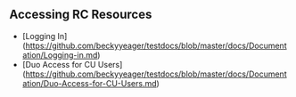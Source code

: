 ## Accessing RC Resources ##
* [Logging In] (https://github.com/beckyyeager/testdocs/blob/master/docs/Documentation/Logging-in.md)
* [Duo Access for CU Users] (https://github.com/beckyyeager/testdocs/blob/master/docs/Documentation/Duo-Access-for-CU-Users.md)

